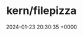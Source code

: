 ---
title: "kern/filepizza"
link: "https://github.com/kern/filepizza"
date: "2024-01-23 20:30:35 +0000"
description: ":pizza: Peer-to-peer file transfers in your browser"
category: "github"
---